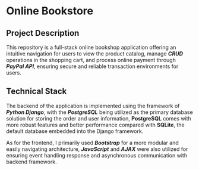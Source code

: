# Online Bookstore

## Project Description
This repository is a full-stack online bookshop application offering an intuitive navigation for users to view the product catalog, manage **_CRUD_** operations in the shopping cart, and process online payment through **_PayPal API_**, ensuring secure and reliable transaction environments for users.

## Technical Stack 
The backend of the application is implemented using the framework of **_Python Django_**, with the **_PostgreSQL_** being utilized as the primary database solution for storing the order and user information, **PostgreSQL** comes with more robust features and better performance compared with **SQLite**, the default database embedded into the Django framework.

As for the frontend, I primarily used **_Bootstrap_** for a more modular and easily navigating architecture, **_JavaScript_** and **_AJAX_** were also utilized for ensuring event handling response and asynchronous communication with backend framework. 

